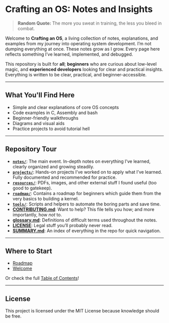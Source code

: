 # Crafting an OS: Notes and Insights

> **Random Quote:** The more you sweat in training, the less you bleed in combat.

Welcome to **Crafting an OS**, a living collection of notes, explanations, and examples from my journey into operating system development. I’m not dumping everything at once. These notes grow as I grow. Every page here reflects something I’ve learned, implemented, and debugged.

This repository is built for **all**; **beginners** who are curious about low-level magic, and **experienced developers** looking for clear and practical insights. Everything is written to be clear, practical, and beginner-accessible.

---

## What You'll Find Here

- Simple and clear explanations of core OS concepts
- Code examples in C, Assembly and bash
- Beginner-friendly walkthroughs
- Diagrams and visual aids
- Practice projects to avoid tutorial hell

---

## Repository Tour

- [**`notes/`**](./notes): The main event. In-depth notes on everything I’ve learned, clearly organized and growing steadily.
- [**`projects/`**](./projects): Hands-on projects I’ve worked on to apply what I’ve learned. Fully documented and recommended for practice.
- [**`resources/`**](./resources): PDFs, images, and other external stuff I found useful (too good to gatekeep).
- [**`roadmap/`**](./roadmap): Contains a roadmap for beginners which guide them from the very basics to building a kernel.
- [**`tools/`**](./tools): Scripts and helpers to automate the boring parts and save time.
- [**CONTRIBUTING.md**](./CONTRIBUTING.md): Want to help? This file tells you how; and more importantly, how *not* to.
- [**glossary.md**](./glossary.md): Definitions of difficult terms used throughout the notes.
- [**LICENSE**](./LICENSE): Legal stuff you’ll probably never read.
- [**SUMMARY.md**](./SUMMARY.md): An index of everything in the repo for quick navigation.

---

## Where to Start

- [Roadmap](roadmap/README.md)
- [Welcome](notes/README.md)

Or check the full [Table of Contents](SUMMARY.md)!

---

## License

This project is licensed under the MIT License because knowledge should be free.
